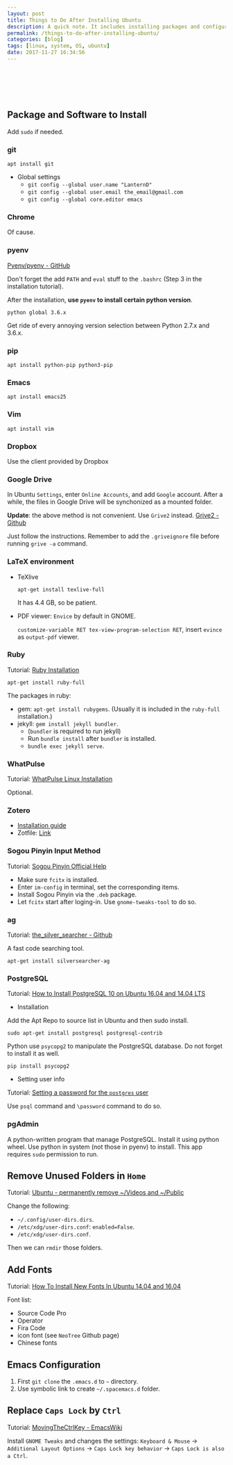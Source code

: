 ```yaml
---
layout: post
title: Things to Do After Installing Ubuntu
description: A quick note. It includes installing packages and configuring the system.
permalink: /things-to-do-after-installing-ubuntu/
categories: [blog]
tags: [linux, system, OS, ubuntu]
date: 2017-11-27 16:34:56
---
```


# 　

## Package and Software to Install

Add `sudo` if needed.

### git

`apt install git`

-   Global settings
    -   `git config --global user.name "LanternD"`
    -   `git config --global user.email the_email@gmail.com`
    -   `git config --global core.editor emacs`

### Chrome

Of cause.

### pyenv

[Pyenv/pyenv - GitHub](https://github.com/pyenv/pyenv)

Don't forget the add `PATH` and `eval` stuff to the `.bashrc` (Step 3 in the installation tutorial).

After the installation, **use `pyenv` to install certain python version**.

`python global 3.6.x`

Get ride of every annoying version selection between Python 2.7.x and 3.6.x.

### pip

`apt install python-pip python3-pip`

### Emacs

`apt install emacs25`

### Vim

`apt install vim`

### Dropbox

Use the client provided by Dropbox

### Google Drive

In Ubuntu `Settings`, enter `Online Accounts`, and add `Google` account. After a while, the files in Google Drive will be synchonized as a mounted folder.

**Update**: the above method is not convenient. Use `Grive2` instead. [Grive2 - Github](https://github.com/vitalif/grive2)

Just follow the instructions. Remember to add the `.griveignore` file before running `grive -a` command.

### LaTeX environment

-   TeXlive
    
    `apt-get install texlive-full`
    
    It has 4.4 GB, so be patient.

-   PDF viewer: `Envice` by default in GNOME.
    
    `customize-variable RET tex-view-program-selection RET`, insert `evince` as `output-pdf` viewer.

### Ruby

Tutorial: [Ruby Installation](https://www.ruby-lang.org/en/documentation/installation/)

`apt-get install ruby-full`

The packages in ruby:

-   gem: `apt-get install rubygems`. (Usually it is included in the `ruby-full` installation.)
-   jekyll: `gem install jekyll bundler`.
    -   (`bundler` is required to run jekyll)
    -   Run `bundle install` after `bundler` is installed.
    -   `bundle exec jekyll serve`.

### WhatPulse

Tutorial: [WhatPulse Linux Installation](http://help.whatpulse.org/kb/client/linux-installation)

Optional.

### Zotero

-   [Installation guide](https://www.zotero.org/support/installation)
-   Zotfile: [Link](http://zotfile.com/)

### Sogou Pinyin Input Method

Tutorial: [Sogou Pinyin Official Help](https://pinyin.sogou.com/linux/help.php)

-   Make sure `fcitx` is installed.
-   Enter `im-config` in terminal, set the corresponding items.
-   Install Sogou Pinyin via the `.deb` package.
-   Let `fcitx` start after loging-in. Use `gnome-tweaks-tool` to do so.

### ag

Tutorial: [the\_silver\_searcher - Github](https://github.com/ggreer/the_silver_searcher)

A fast code searching tool.

`apt-get install silversearcher-ag`

### PostgreSQL

Tutorial: [How to Install PostgreSQL 10 on Ubuntu 16.04 and 14.04 LTS](https://tecadmin.net/install-postgresql-server-on-ubuntu/)

-   Installation

Add the Apt Repo to source list in Ubuntu and then sudo install.

`sudo apt-get install postgresql postgresql-contrib`

Python use `psycopg2` to manipulate the PostgreSQL database. Do not forget to install it as well.

`pip install psycopg2`

-   Setting user info

Tutorial: [Setting a password for the `postgres` user](http://suite.opengeo.org/docs/latest/dataadmin/pgGettingStarted/firstconnect.html#setting-a-password-for-the-postgres-user)

Use `psql` command and `\password` command to do so.

### pgAdmin

A python-written program that manage PostgreSQL. Install it using python wheel. Use python in system (not those in pyenv) to install. This app requires `sudo` permission to run.

## Remove Unused Folders in `Home`

Tutorial: [Ubuntu - permanently remove ~/Videos and ~/Public](https://superuser.com/questions/223918/ubuntu-permanently-remove-videos-and-public)

Change the following:

-   `~/.config/user-dirs.dirs`.
-   `/etc/xdg/user-dirs.conf`: `enabled=False`.
-   `/etc/xdg/user-dirs.conf`.

Then we can `rmdir` those folders.

## Add Fonts

Tutorial: [How To Install New Fonts In Ubuntu 14.04 and 16.04](https://itsfoss.com/install-fonts-ubuntu-1404-1410/)

Font list:

-   Source Code Pro
-   Operator
-   Fira Code
-   icon font (see `NeoTree` Github page)
-   Chinese fonts

## Emacs Configuration

1.  First `git clone` the `.emacs.d` to `~` directory.
2.  Use symbolic link to create `~/.spacemacs.d` folder.

## Replace `Caps Lock` by `Ctrl`

Tutorial: [MovingTheCtrlKey - EmacsWiki](https://www.emacswiki.org/emacs/MovingTheCtrlKey)

Install `GNOME Tweaks` and changes the settings: `Keyboard & Mouse` -> `Additional Layout Options` -> `Caps Lock key behavior` -> `Caps Lock is also a Ctrl`.
